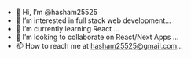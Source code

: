 - 👋 Hi, I’m @hasham25525
- 👀 I’m interested in full stack web development...
- 🌱 I’m currently learning React ...
- 💞️ I’m looking to collaborate on React/Next Apps ...
- 📫 How to reach me at hasham25525@gmail.com...

<!---
hasham25525/hasham25525 is a ✨ special ✨ repository because its `README.md` (this file) appears on your GitHub profile.
You can click the Preview link to take a look at your changes.
--->
